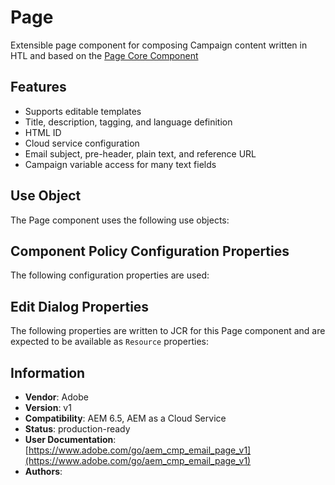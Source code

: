 <!--
Copyright 2021 Adobe

Licensed under the Apache License, Version 2.0 (the "License");
you may not use this file except in compliance with the License.
You may obtain a copy of the License at

    http://www.apache.org/licenses/LICENSE-2.0

Unless required by applicable law or agreed to in writing, software
distributed under the License is distributed on an "AS IS" BASIS,
WITHOUT WARRANTIES OR CONDITIONS OF ANY KIND, either express or implied.
See the License for the specific language governing permissions and
limitations under the License.
-->
Page
====
Extensible page component for composing Campaign content written in HTL and based on the [Page Core Component](https://github.com/adobe/aem-core-wcm-components/blob/main/content/src/content/jcr_root/apps/core/wcm/components/page/v3/page/README.md)

## Features
* Supports editable templates
* Title, description, tagging, and language definition
* HTML ID
* Cloud service configuration
* Email subject, pre-header, plain text, and reference URL
* Campaign variable access for many text fields

## Use Object
The Page component uses the following use objects:

## Component Policy Configuration Properties
The following configuration properties are used:

## Edit Dialog Properties
The following properties are written to JCR for this Page component and are expected to be available as `Resource` properties:

## Information
* **Vendor**: Adobe
* **Version**: v1
* **Compatibility**: AEM 6.5, AEM as a Cloud Service
* **Status**: production-ready
* **User Documentation**: [https://www.adobe.com/go/aem_cmp_email_page_v1](https://www.adobe.com/go/aem_cmp_email_page_v1)
* **Authors**: 
